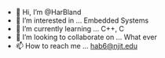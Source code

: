 - 👋 Hi, I’m @HarBland
- 👀 I’m interested in ... Embedded Systems
- 🌱 I’m currently learning ... C++, C
- 💞️ I’m looking to collaborate on ... What ever
- 📫 How to reach me ... hab6@njit.edu

<!---
HarBland/HarBland is a ✨ special ✨ repository because its `README.md` (this file) appears on your GitHub profile.
You can click the Preview link to take a look at your changes.
--->

